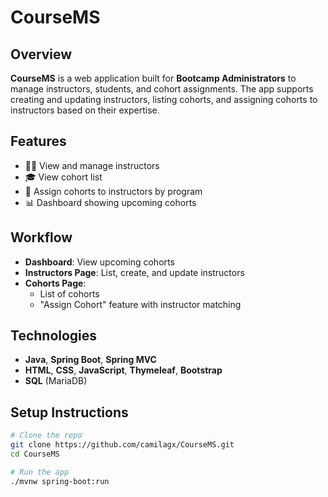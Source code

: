 # CourseMS

## Overview  
**CourseMS** is a web application built for **Bootcamp Administrators** to manage instructors, students, and cohort assignments. The app supports creating and updating instructors, listing cohorts, and assigning cohorts to instructors based on their expertise.

## Features
- 🧑‍🏫 View and manage instructors  
- 🎓 View cohort list  
- 📅 Assign cohorts to instructors by program  
- 📊 Dashboard showing upcoming cohorts

## Workflow  
- **Dashboard**: View upcoming cohorts  
- **Instructors Page**: List, create, and update instructors  
- **Cohorts Page**:
  - List of cohorts  
  - "Assign Cohort" feature with instructor matching

## Technologies  
- **Java**, **Spring Boot**, **Spring MVC**  
- **HTML**, **CSS**, **JavaScript**, **Thymeleaf**, **Bootstrap**  
- **SQL** (MariaDB)

## Setup Instructions  
```bash
# Clone the repo
git clone https://github.com/camilagx/CourseMS.git
cd CourseMS

# Run the app
./mvnw spring-boot:run
